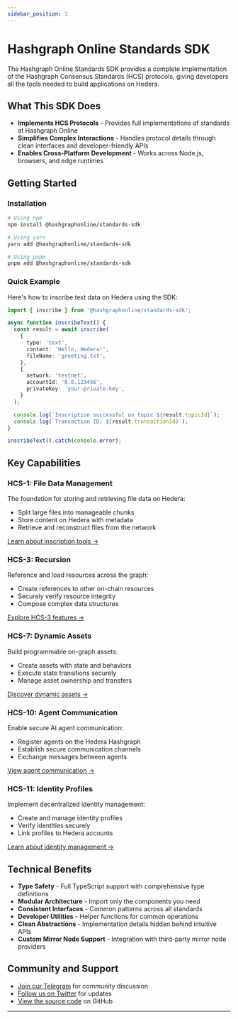 ```yaml
---
sidebar_position: 1
---
```


# Hashgraph Online Standards SDK

The Hashgraph Online Standards SDK provides a complete implementation of the Hashgraph Consensus Standards (HCS) protocols, giving developers all the tools needed to build applications on Hedera.

## What This SDK Does

- **Implements HCS Protocols** - Provides full implementations of standards at Hashgraph Online
- **Simplifies Complex Interactions** - Handles protocol details through clean interfaces and developer-friendly APIs
- **Enables Cross-Platform Development** - Works across Node.js, browsers, and edge runtimes

## Getting Started

### Installation

```bash
# Using npm
npm install @hashgraphonline/standards-sdk

# Using yarn
yarn add @hashgraphonline/standards-sdk

# Using pnpm
pnpm add @hashgraphonline/standards-sdk
```

### Quick Example

Here's how to inscribe text data on Hedera using the SDK:

```typescript
import { inscribe } from '@hashgraphonline/standards-sdk';

async function inscribeText() {
  const result = await inscribe(
    {
      type: 'text',
      content: 'Hello, Hedera!',
      fileName: 'greeting.txt',
    },
    {
      network: 'testnet',
      accountId: '0.0.123456',
      privateKey: 'your-private-key',
    }
  );

  console.log(`Inscription successful on topic ${result.topicId}`);
  console.log(`Transaction ID: ${result.transactionId}`);
}

inscribeText().catch(console.error);
```

## Key Capabilities

### HCS-1: File Data Management

The foundation for storing and retrieving file data on Hedera:

- Split large files into manageable chunks
- Store content on Hedera with metadata
- Retrieve and reconstruct files from the network

[Learn about inscription tools →](./inscribe.md)

### HCS-3: Recursion

Reference and load resources across the graph:

- Create references to other on-chain resources
- Securely verify resource integrity
- Compose complex data structures

[Explore HCS-3 features →](./hcs-3.md)

### HCS-7: Dynamic Assets

Build programmable on-graph assets:

- Create assets with state and behaviors
- Execute state transitions securely
- Manage asset ownership and transfers

[Discover dynamic assets →](./hcs-7.md)

### HCS-10: Agent Communication

Enable secure AI agent communication:

- Register agents on the Hedera Hashgraph
- Establish secure communication channels
- Exchange messages between agents

[View agent communication →](./hcs-10)

### HCS-11: Identity Profiles

Implement decentralized identity management:

- Create and manage identity profiles
- Verify identities securely
- Link profiles to Hedera accounts

[Learn about identity management →](./hcs-11.md)

## Technical Benefits

- **Type Safety** - Full TypeScript support with comprehensive type definitions
- **Modular Architecture** - Import only the components you need
- **Consistent Interfaces** - Common patterns across all standards
- **Developer Utilities** - Helper functions for common operations
- **Clean Abstractions** - Implementation details hidden behind intuitive APIs
- **Custom Mirror Node Support** - Integration with third-party mirror node providers

## Community and Support

- [Join our Telegram](https://t.me/hashinals) for community discussion
- [Follow us on Twitter](https://twitter.com/hashgraphonline) for updates
- [View the source code](https://github.com/hashgraph-online/standards-sdk) on GitHub

---
